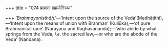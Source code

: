 +++
title = "074 ब्राह्मणा ब्रह्मयोनिस्था"

+++
‘*Brahmayonisthāḥ*.’—‘Intent upon the source of the
Veda’(Medhātithi),—‘Intent upon the means of union with Brahman’
(Kullūka);—‘of pure Brahmanical race’ (Nārāyaṇa and Rāghavānanda);—‘who
abide by what springs from the Veda, *i.e*. the sacred law,—or who are
the abode of the Veda’ (Nandana).


